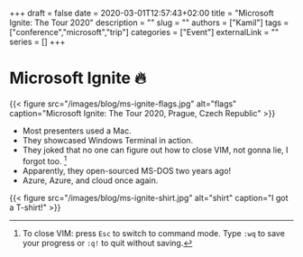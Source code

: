 +++ 
draft = false
date = 2020-03-01T12:57:43+02:00
title = "Microsoft Ignite: The Tour 2020"
description = ""
slug = ""
authors = ["Kamil"]
tags = ["conference","microsoft","trip"]
categories = ["Event"]
externalLink = ""
series = []
+++

# Microsoft Ignite 🔥

{{< figure src="/images/blog/ms-ignite-flags.jpg" alt="flags" caption="Microsoft Ignite: The Tour 2020, Prague, Czech Republic" >}}

* Most presenters used a Mac.
* They showcased Windows Terminal in action.
* They joked that no one can figure out how to close VIM, not gonna lie, I forgot too. [^1]
* Apparently, they open-sourced MS-DOS two years ago!
* Azure, Azure, and cloud once again.

{{< figure src="/images/blog/ms-ignite-shirt.jpg" alt="shirt" caption="I got a T-shirt!" >}}

[^1]: To close VIM: press `Esc` to switch to command mode. Type `:wq` to save your progress or `:q!` to quit without saving.